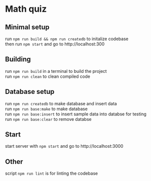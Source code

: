# Math quiz

## Minimal setup

run `npm run build && npm run createdb` to initalize codebase\
then run `npm start` and go to http://localhost:300

## Building

run `npm run build` in a terminal to build the project\
run `npm run clean` to clean compiled code

## Database setup

run `npm run createdb` to make database and insert data\
run `npm run base:make` to make database\
run `npm run base:insert` to insert sample data into databse for testing\
run `npm run base:clear` to remove databse

## Start

start server with `npm start` and go to http://localhost:3000

## Other

script `npm run lint` is for linting the codebase
